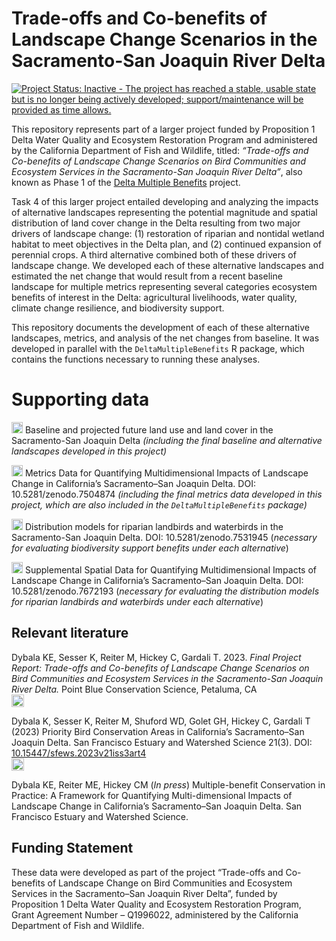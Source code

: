 
<!-- README.md is generated from README.Rmd. Please edit that file -->

# Trade-offs and Co-benefits of Landscape Change Scenarios in the Sacramento-San Joaquin River Delta

<!-- badges: start -->

[![Project Status: Inactive - The project has reached a stable, usable
state but is no longer being actively developed; support/maintenance
will be provided as time
allows.](https://www.repostatus.org/badges/latest/inactive.svg)](https://www.repostatus.org/#inactive)
<!-- badges: end -->

This repository represents part of a larger project funded by
Proposition 1 Delta Water Quality and Ecosystem Restoration Program and
administered by the California Department of Fish and Wildlife, titled:
*“Trade-offs and Co-benefits of Landscape Change Scenarios on Bird
Communities and Ecosystem Services in the Sacramento-San Joaquin River
Delta”*, also known as Phase 1 of the [Delta Multiple
Benefits](https://pointblue.github.io/DeltaMultipleBenefits/) project.

Task 4 of this larger project entailed developing and analyzing the
impacts of alternative landscapes representing the potential magnitude
and spatial distribution of land cover change in the Delta resulting
from two major drivers of landscape change: (1) restoration of riparian
and nontidal wetland habitat to meet objectives in the Delta plan, and
(2) continued expansion of perennial crops. A third alternative combined
both of these drivers of landscape change. We developed each of these
alternative landscapes and estimated the net change that would result
from a recent baseline landscape for multiple metrics representing
several categories ecosystem benefits of interest in the Delta:
agricultural livelihoods, water quality, climate change resilience, and
biodiversity support.

This repository documents the development of each of these alternative
landscapes, metrics, and analysis of the net changes from baseline. It
was developed in parallel with the `DeltaMultipleBenefits` R package,
which contains the functions necessary to running these analyses.

# Supporting data

<a href="https://apps.wildlife.ca.gov/bios6/?bookmark=356"
target="_blank"><img src="https://raw.githubusercontent.com/FortAwesome/Font-Awesome/6.x/svgs/solid/arrow-up-right-from-square.svg" width="18" height="18"></a>
Baseline and projected future land use and land cover in the
Sacramento-San Joaquin Delta *(including the final baseline and
alternative landscapes developed in this project)*

<a href="https://doi.org/10.5281/zenodo.7504874"
target="_blank"><img src="https://raw.githubusercontent.com/FortAwesome/Font-Awesome/6.x/svgs/solid/arrow-up-right-from-square.svg" width="18" height="18"></a>
Metrics Data for Quantifying Multidimensional Impacts of Landscape
Change in California’s Sacramento–San Joaquin Delta. DOI:
10.5281/zenodo.7504874 *(including the final metrics data developed in
this project, which are also included in the `DeltaMultipleBenefits`
package)*

<a href="https://doi.org/10.5281/zenodo.7531945"
target="_blank"><img src="https://raw.githubusercontent.com/FortAwesome/Font-Awesome/6.x/svgs/solid/arrow-up-right-from-square.svg" width="18" height="18"></a>
Distribution models for riparian landbirds and waterbirds in the
Sacramento-San Joaquin Delta. DOI: 10.5281/zenodo.7531945 (*necessary
for evaluating biodiversity support benefits under each alternative*)

<a href="https://doi.org/10.5281/zenodo.7672193"
target="_blank"><img src="https://raw.githubusercontent.com/FortAwesome/Font-Awesome/6.x/svgs/solid/arrow-up-right-from-square.svg" width="18" height="18"></a>
Supplemental Spatial Data for Quantifying Multidimensional Impacts of
Landscape Change in California’s Sacramento–San Joaquin Delta. DOI:
10.5281/zenodo.7672193 (*necessary for evaluating the distribution
models for riparian landbirds and waterbirds under each alternative*)

## Relevant literature

Dybala KE, Sesser K, Reiter M, Hickey C, Gardali T. 2023. *Final Project
Report: Trade-offs and Co-benefits of Landscape Change Scenarios on Bird
Communities and Ecosystem Services in the Sacramento-San Joaquin River
Delta.* Point Blue Conservation Science, Petaluma, CA<br> <a
href="https://www.kristendybala.com/files/Dybala2023_DeltaMultipleBenefits_Report.pdf"
target="_blank"><img src="https://raw.githubusercontent.com/FortAwesome/Font-Awesome/6.x/svgs/solid/file-pdf.svg" width="20" height="20"></a>

Dybala K, Sesser K, Reiter M, Shuford WD, Golet GH, Hickey C, Gardali T
(2023) Priority Bird Conservation Areas in California’s Sacramento–San
Joaquin Delta. San Francisco Estuary and Watershed Science 21(3). DOI:
[10.15447/sfews.2023v21iss3art4](https://doi.org/10.15447/sfews.2023v21iss3art4)<br>
<a
href="https://www.kristendybala.com/files/Dybala2023_PriorityBirdConservationAreas.pdf"
target="_blank"><img src="https://raw.githubusercontent.com/FortAwesome/Font-Awesome/6.x/svgs/solid/file-pdf.svg" width="20" height="20"></a>

Dybala KE, Reiter ME, Hickey CM (*In press*) Multiple-benefit
Conservation in Practice: A Framework for Quantifying Multi-dimensional
Impacts of Landscape Change in California’s Sacramento–San Joaquin
Delta. San Francisco Estuary and Watershed Science.

## Funding Statement

These data were developed as part of the project “Trade-offs and
Co-benefits of Landscape Change on Bird Communities and Ecosystem
Services in the Sacramento–San Joaquin River Delta”, funded by
Proposition 1 Delta Water Quality and Ecosystem Restoration Program,
Grant Agreement Number – Q1996022, administered by the California
Department of Fish and Wildlife.
